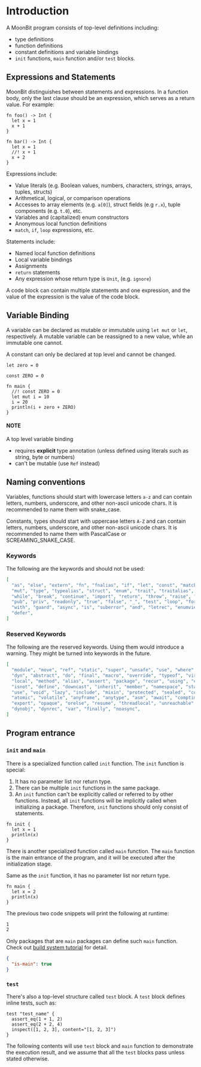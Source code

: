 # Introduction

A MoonBit program consists of top-level definitions including:

- type definitions
- function definitions
- constant definitions and variable bindings
- `init` functions, `main` function and/or `test` blocks.

## Expressions and Statements

MoonBit distinguishes between statements and expressions. In a function body, only the last clause should be an expression, which serves as a return value. For example:

```moonbit
fn foo() -> Int {
  let x = 1
  x + 1
}

fn bar() -> Int {
  let x = 1
  //! x + 1
  x + 2
}
```

Expressions include:

- Value literals (e.g. Boolean values, numbers, characters, strings, arrays, tuples, structs)
- Arithmetical, logical, or comparison operations
- Accesses to array elements (e.g. `a[0]`), struct fields (e.g `r.x`), tuple components (e.g. `t.0`), etc.
- Variables and (capitalized) enum constructors
- Anonymous local function definitions
- `match`, `if`, `loop` expressions, etc.

Statements include:

- Named local function definitions
- Local variable bindings
- Assignments
- `return` statements
- Any expression whose return type is `Unit`, (e.g. `ignore`)

A code block can contain multiple statements and one expression, and the value of the expression is the value of the code block.

## Variable Binding

A variable can be declared as mutable or immutable using `let mut` or `let`, respectively. A mutable variable can be reassigned to a new value, while an immutable one cannot.

A constant can only be declared at top level and cannot be changed.

```moonbit
let zero = 0

const ZERO = 0

fn main {
  //! const ZERO = 0 
  let mut i = 10
  i = 20
  println(i + zero + ZERO)
}
```

#### NOTE
A top level variable binding

- requires **explicit** type annotation (unless defined using literals such as string, byte or numbers)
- can't be mutable (use `Ref` instead)

## Naming conventions

Variables, functions should start with lowercase letters `a-z` and can contain letters, numbers, underscore, and other non-ascii unicode chars.
It is recommended to name them with snake_case.

Constants, types should start with uppercase letters `A-Z` and can contain letters, numbers, underscore, and other non-ascii unicode chars.
It is recommended to name them with PascalCase or SCREAMING_SNAKE_CASE.

### Keywords

The following are the keywords and should not be used:

```json
[
  "as", "else", "extern", "fn", "fnalias", "if", "let", "const", "match", "using",
  "mut", "type", "typealias", "struct", "enum", "trait", "traitalias", "derive",
  "while", "break", "continue", "import", "return", "throw", "raise", "try", "catch",
  "pub", "priv", "readonly", "true", "false", "_", "test", "loop", "for", "in", "impl",
  "with", "guard", "async", "is", "suberror", "and", "letrec", "enumview", "noraise",
  "defer",
]
```

### Reserved Keywords

The following are the reserved keywords. Using them would introduce a warning.
They might be turned into keywords in the future.

```json
[
  "module", "move", "ref", "static", "super", "unsafe", "use", "where", "await",
  "dyn", "abstract", "do", "final", "macro", "override", "typeof", "virtual", "yield",
  "local", "method", "alias", "assert", "package", "recur", "using", "enumview",
  "isnot", "define", "downcast", "inherit", "member", "namespace", "static", "upcast",
  "use", "void", "lazy", "include", "mixin", "protected", "sealed", "constructor",
  "atomic", "volatile", "anyframe", "anytype", "asm", "await", "comptime", "errdefer",
  "export", "opaque", "orelse", "resume", "threadlocal", "unreachable", "dynclass",
  "dynobj", "dynrec", "var", "finally", "noasync",
]
```

## Program entrance

### `init` and `main`

There is a specialized function called `init` function. The `init` function is special:

1. It has no parameter list nor return type.
2. There can be multiple `init` functions in the same package.
3. An `init` function can't be explicitly called or referred to by other functions.
   Instead, all `init` functions will be implicitly called when initializing a package. Therefore, `init` functions should only consist of statements.

```moonbit
fn init {
  let x = 1
  println(x)
}
```

There is another specialized function called `main` function. The `main` function is the main entrance of the program, and it will be executed after the initialization stage.

Same as the `init` function, it has no parameter list nor return type.

```moonbit
fn main {
  let x = 2
  println(x)
}
```

The previous two code snippets will print the following at runtime:

```bash
1
2
```

Only packages that are `main` packages can define such `main` function. Check out [build system tutorial](../toolchain/moon/tutorial.md) for detail.

```json
{
  "is-main": true
}
```

### `test`

There's also a top-level structure called `test` block. A `test` block defines inline tests, such as:

```moonbit
test "test_name" {
  assert_eq(1 + 1, 2)
  assert_eq(2 + 2, 4)
  inspect([1, 2, 3], content="[1, 2, 3]")
}
```

The following contents will use `test` block and `main` function to demonstrate the execution result,
and we assume that all the `test` blocks pass unless stated otherwise.
